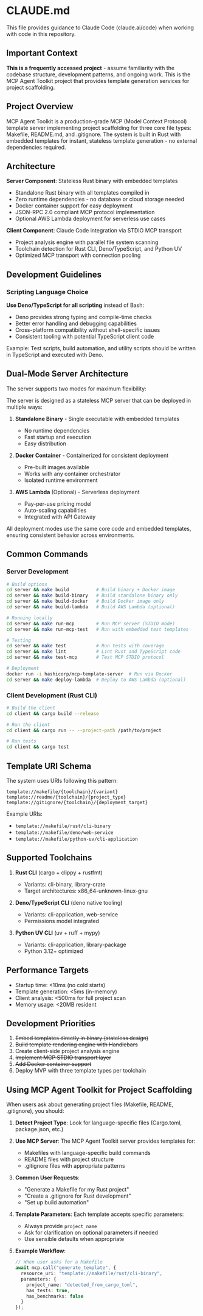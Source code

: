# CLAUDE.md

This file provides guidance to Claude Code (claude.ai/code) when working with code in this repository.

## Important Context

**This is a frequently accessed project** - assume familiarity with the codebase structure, development patterns, and ongoing work. This is the MCP Agent Toolkit project that provides template generation services for project scaffolding.

## Project Overview

MCP Agent Toolkit is a production-grade MCP (Model Context Protocol) template server implementing project scaffolding for three core file types: Makefile, README.md, and .gitignore. The system is built in Rust with embedded templates for instant, stateless template generation - no external dependencies required.

## Architecture

**Server Component**: Stateless Rust binary with embedded templates
- Standalone Rust binary with all templates compiled in
- Zero runtime dependencies - no database or cloud storage needed
- Docker container support for easy deployment
- JSON-RPC 2.0 compliant MCP protocol implementation
- Optional AWS Lambda deployment for serverless use cases

**Client Component**: Claude Code integration via STDIO MCP transport
- Project analysis engine with parallel file system scanning
- Toolchain detection for Rust CLI, Deno/TypeScript, and Python UV
- Optimized MCP transport with connection pooling

## Development Guidelines

### Scripting Language Choice

**Use Deno/TypeScript for all scripting** instead of Bash:
- Deno provides strong typing and compile-time checks
- Better error handling and debugging capabilities
- Cross-platform compatibility without shell-specific issues
- Consistent tooling with potential TypeScript client code

Example: Test scripts, build automation, and utility scripts should be written in TypeScript and executed with Deno.

## Dual-Mode Server Architecture

The server supports two modes for maximum flexibility:

The server is designed as a stateless MCP server that can be deployed in multiple ways:

1. **Standalone Binary** - Single executable with embedded templates
   - No runtime dependencies
   - Fast startup and execution
   - Easy distribution

2. **Docker Container** - Containerized for consistent deployment
   - Pre-built images available
   - Works with any container orchestrator
   - Isolated runtime environment

3. **AWS Lambda** (Optional) - Serverless deployment
   - Pay-per-use pricing model
   - Auto-scaling capabilities
   - Integrated with API Gateway

All deployment modes use the same core code and embedded templates, ensuring consistent behavior across environments.

## Common Commands

### Server Development
```bash
# Build options
cd server && make build          # Build binary + Docker image
cd server && make build-binary   # Build standalone binary only
cd server && make build-docker   # Build Docker image only
cd server && make build-lambda   # Build AWS Lambda (optional)

# Running locally
cd server && make run-mcp        # Run MCP server (STDIO mode)
cd server && make run-mcp-test   # Run with embedded test templates

# Testing
cd server && make test           # Run tests with coverage
cd server && make lint           # Lint Rust and TypeScript code
cd server && make test-mcp       # Test MCP STDIO protocol

# Deployment
docker run -i hashicorp/mcp-template-server  # Run via Docker
cd server && make deploy-lambda  # Deploy to AWS Lambda (optional)
```

### Client Development (Rust CLI)
```bash
# Build the client
cd client && cargo build --release

# Run the client
cd client && cargo run -- --project-path /path/to/project

# Run tests
cd client && cargo test
```

## Template URI Schema

The system uses URIs following this pattern:
```
template://makefile/{toolchain}/{variant}
template://readme/{toolchain}/{project_type}
template://gitignore/{toolchain}/{deployment_target}
```

Example URIs:
- `template://makefile/rust/cli-binary`
- `template://makefile/deno/web-service`
- `template://makefile/python-uv/cli-application`

## Supported Toolchains

1. **Rust CLI** (cargo + clippy + rustfmt)
   - Variants: cli-binary, library-crate
   - Target architectures: x86_64-unknown-linux-gnu

2. **Deno/TypeScript CLI** (deno native tooling)
   - Variants: cli-application, web-service
   - Permissions model integrated

3. **Python UV CLI** (uv + ruff + mypy)
   - Variants: cli-application, library-package
   - Python 3.12+ optimized

## Performance Targets

- Startup time: <10ms (no cold starts)
- Template generation: <5ms (in-memory)
- Client analysis: <500ms for full project scan
- Memory usage: <20MB resident

## Development Priorities

1. ~~Embed templates directly in binary (stateless design)~~
2. ~~Build template rendering engine with Handlebars~~
3. Create client-side project analysis engine
4. ~~Implement MCP STDIO transport layer~~
5. ~~Add Docker container support~~
6. Deploy MVP with three template types per toolchain

## Using MCP Agent Toolkit for Project Scaffolding

When users ask about generating project files (Makefile, README, .gitignore), you should:

1. **Detect Project Type**: Look for language-specific files (Cargo.toml, package.json, etc.)
2. **Use MCP Server**: The MCP Agent Toolkit server provides templates for:
   - Makefiles with language-specific build commands
   - README files with project structure
   - .gitignore files with appropriate patterns

3. **Common User Requests**:
   - "Generate a Makefile for my Rust project"
   - "Create a .gitignore for Rust development"
   - "Set up build automation"

4. **Template Parameters**: Each template accepts specific parameters:
   - Always provide `project_name`
   - Ask for clarification on optional parameters if needed
   - Use sensible defaults when appropriate

5. **Example Workflow**:
   ```typescript
   // When user asks for a Makefile
   await mcp.call("generate_template", {
     resource_uri: "template://makefile/rust/cli-binary",
     parameters: {
       project_name: "detected_from_cargo_toml",
       has_tests: true,
       has_benchmarks: false
     }
   });
   ```
